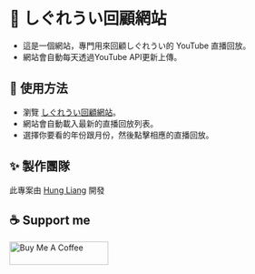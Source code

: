 
# 🎉 しぐれうい回顧網站

- 這是一個網站，專門用來回顧しぐれうい的 YouTube 直播回放。
- 網站會自動每天透過YouTube API更新上傳。

## 🚀 使用方法

- 瀏覽 [しぐれうい回顧網站](https://ui-archive-website.bobing.dev/index.html)。
- 網站會自動載入最新的直播回放列表。
- 選擇你要看的年份跟月份，然後點擊相應的直播回放。

## ✨ 製作團隊

此專案由 [Hung Liang](https://github.com/Hung-Liang) 開發

## ☕ Support me

<a href="https://www.buymeacoffee.com/hungliang" target="_blank"><img src="https://cdn.buymeacoffee.com/buttons/default-orange.png" alt="Buy Me A Coffee" height="41" width="174"></a>
